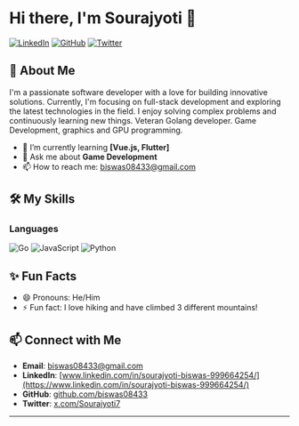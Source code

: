 # Hi there, I'm Sourajyoti 👋

[![LinkedIn](https://img.shields.io/badge/LinkedIn-Profile-blue)](https://www.linkedin.com/in/your-profile)
[![GitHub](https://img.shields.io/badge/GitHub-Profile-black)](https://github.com/your-username)
[![Twitter](https://img.shields.io/badge/Twitter-Profile-blue)](https://twitter.com/your-username)

## 🚀 About Me

I'm a passionate software developer with a love for building innovative solutions. Currently, I'm focusing on full-stack development and exploring the latest technologies in the field. I enjoy solving complex problems and continuously learning new things. Veteran Golang developer. Game Development, graphics and GPU programming.

<!-- - 🔭 I’m currently working on **[Your Current Project](https://github.com/your-username/current-project)** -->
- 🌱 I’m currently learning **[Vue.js, Flutter]**
- 💬 Ask me about **Game Development**
- 📫 How to reach me: [biswas08433@gmail.com](mailto:biswas08433@gmail.com)

## 🛠️ My Skills

### Languages
![Go](https://img.shields.io/badge/-Go-blue?logo=go&logoColor=white&style=for-the-badge)
![JavaScript](https://img.shields.io/badge/-JavaScript-yellow?logo=javascript&logoColor=white&style=for-the-badge)
![Python](https://img.shields.io/badge/-Python-blue?logo=python&logoColor=white&style=for-the-badge)

<!-- ### Frameworks & Libraries
![React](https://img.shields.io/badge/-React-blue?logo=react&logoColor=white&style=for-the-badge)
![Node.js](https://img.shields.io/badge/-Node.js-green?logo=node.js&logoColor=white&style=for-the-badge)
![Django](https://img.shields.io/badge/-Django-green?logo=django&logoColor=white&style=for-the-badge)

### Tools & Platforms
![Docker](https://img.shields.io/badge/-Docker-blue?logo=docker&logoColor=white&style=for-the-badge)
![AWS](https://img.shields.io/badge/-AWS-orange?logo=amazon-aws&logoColor=white&style=for-the-badge)
![Git](https://img.shields.io/badge/-Git-black?logo=git&logoColor=white&style=for-the-badge)

## 📈 GitHub Stats

![Your GitHub stats](https://github-readme-stats.vercel.app/api?username=your-username&show_icons=true&theme=radical)
![Top Langs](https://github-readme-stats.vercel.app/api/top-langs/?username=your-username&layout=compact&theme=radical)

## 📂 Projects

### [Project 1](https://github.com/your-username/project-1)
A brief description of Project 1. Highlight key features or technologies used.

### [Project 2](https://github.com/your-username/project-2)
A brief description of Project 2. Highlight key features or technologies used.

## 🏆 Achievements

- **Award Name** | *Month Year* - Brief description of the award or achievement.
- **Certification Name** | *Issuing Organization* | *Month Year* - Brief description.

-->

## ✨ Fun Facts

- 😄 Pronouns: He/Him
- ⚡ Fun fact: I love hiking and have climbed 3 different mountains!

## 📫 Connect with Me

- **Email**: [biswas08433@gmail.com](mailto:biswas08433@gmail.com)
- **LinkedIn**: [www.linkedin.com/in/sourajyoti-biswas-999664254/](https://www.linkedin.com/in/sourajyoti-biswas-999664254/)
- **GitHub**: [github.com/biswas08433](https://github.com/biswas08433)
- **Twitter**: [x.com/Sourajyoti7](https://x.com/Sourajyoti7)

---


<!--
**biswas08433/biswas08433** is a ✨ _special_ ✨ repository because its `README.md` (this file) appears on your GitHub profile.

Here are some ideas to get you started:

- 🔭 I’m currently working on ...
- 🌱 I’m currently learning ...
- 👯 I’m looking to collaborate on ...
- 🤔 I’m looking for help with ...
- 💬 Ask me about ...
- 📫 How to reach me: ...
- 😄 Pronouns: ...
- ⚡ Fun fact: ...
-->
